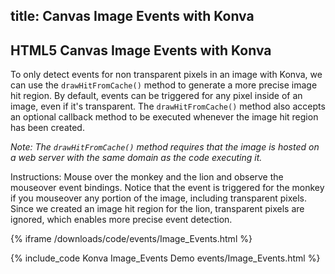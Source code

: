 title: Canvas Image Events with Konva
---

## HTML5 Canvas Image Events with Konva

To only detect events for non transparent pixels in an image with Konva, we can use the `drawHitFromCache()` method to generate a more precise image hit region.
By default, events can be triggered for any pixel inside of an image, even if it's transparent.  The `drawHitFromCache()` method also accepts an optional callback method to be executed whenever the image hit region has been created.

*Note: The `drawHitFromCache()` method requires that the image is hosted on a web server with the same domain as the code executing it.*

Instructions: Mouse over the monkey and the lion and observe the mouseover event bindings.  Notice that the event is triggered for the monkey if you mouseover any portion of the image, including transparent pixels.  Since we created an image hit region for the lion, transparent pixels are ignored, which enables more precise event detection.

{% iframe /downloads/code/events/Image_Events.html %}

{% include_code Konva Image_Events Demo events/Image_Events.html %}
